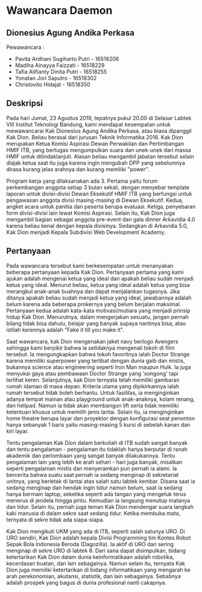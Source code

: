 # Wawancara Daemon

## Dionesius Agung Andika Perkasa

Pewawancara :

- Pavita Ardhani Sugiharto Putri - 16518206
- Madiha Ainayya Faizzati - 16518229
- Tafia Alifianty Dinita Putri - 16518255
- Yonatan Jori Saputro - 16518302
- Christovito Hidajat - 16518350

## Deskripsi
Pada hari Jumat, 23 Agustus 2019, tepatnya pukul 20.00 di Selasar Labtek VIII Institut Teknologi Bandung, kami mendapat kesempatan untuk mewawancarai Kak Dionesius Agung Andika Perkasa, atau biasa dipanggil Kak Dion. Beliau berasal dari jurusan Teknik Informatika 2016. Kak Dion merupakan Ketua Komisi Aspirasi Dewan Perwakilan dan Pertimbangan HMIF ITB, yang bertugas mengumpulkan suara dan unek-unek dari massa HMIF untuk ditindaklanjuti. Alasan beliau mengambil jabatan tersebut selain diajak ketua saat itu juga karena ingin mengubah DPP yang sebelumnya dirasa kurang jelas arahnya dan kurang memiliki "power". 

Program kerja yang dilaksanakan ada 3. Pertama yaitu forum perkembangan anggota setiap 3 bulan sekali, dengan menyebar template laporan untuk divisi-divisi Dewan Eksekutif HMIF ITB yang berfungsi untuk pengawasan anggota divisi masing-masing di Dewan Eksekutif. Kedua, angket acara untuk panitia dan peserta berupa evaluasi. Ketiga, penyebaran form divisi-divisi lain lewat Komisi Aspirasi.
Selain itu, Kak Dion juga mengambil bagian sebagai anggota pre-event dan gala dinner Arkavidia 4.0 karena beliau kenal dengan kepala divisinya. Sedangkan di Arkavidia 5.0, Kak Dion menjadi Kepala Subdivisi Web Development Academy.

## Pertanyaan
Pada wawancara tersebut kami berkesempatan untuk menanyakan beberapa pertanyaan kepada Kak Dion. Pertanyaan pertama yang kami ajukan adalah mengenai ketua yang ideal dan apakah beliau sudah menjadi ketua yang ideal. Menurut beliau, ketua yang ideal adalah ketua yang bisa merangkul anak-anak buahnya dan dapat menjalankan tugasnya. Jika ditanya apakah beliau sudah menjadi ketua yang ideal, jawabannya adalah belum karena ada beberapa prokernya yang belum berjalan maksimal. Pertanyaan kedua adalah kata-kata motivasi/mutiara yang menjadi prinsip hidup Kak Dion. Menurutnya, dalam mengerjakan sesuatu, jangan pernah bilang tidak bisa dahulu, belajar yang banyak supaya nantinya bisa, atau istilah kerennya adalah "Fake it till you make it".

Saat wawancara, kak Dion mengenakan jaket navy berlogo Avengers sehingga kami berpikir bahwa ia setidaknya mengenali tokoh di film tersebut. Ia mengungkapkan bahwa tokoh favoritnya ialah Doctor Strange karena memiliki superpower yang terlibat dengan dunia gaib dan mistis, bukannya science atau engineering seperti Iron Man maupun Hulk. Ia juga menyukai gaya atau pembawaan Doctor Strange yang 'songong' tapi terlihat keren. Selanjutnya, kak Dion ternyata telah memiliki gambaran rumah idaman di masa depan. Kriteria utama yang dipikirkannya ialah rumah tersebut tidak boleh berhantu. Untuk fasilitas, ia menginginkan adanya tempat mainan atau playground untuk anak-anaknya, kolam renang, dan helipad. Namun ia tidak akan membangun lift serta tidak memiliki ketentuan khusus untuk memilih jenis lantai. Selain itu, ia menginginkan home theatre berupa layar dan proyektor dengan konfigurasi seat penonton hanya sebanyak 1 baris yaitu masing-masing 5 kursi di sebelah kanan dan kiri layar.

Tentu pengalaman Kak Dion dalam berkuliah di ITB sudah sangat banyak dan tentu pengalaman - pengalaman itu tidaklah hanya berputar di ranah akademik dan perlombaan yang sangat banyak dilakukannya. Tentu pengalaman lain yang lebih ke arah sehari - hari juga banyak, misalkan seperti pengalaman mistis dan menyeramkan pun pernah ia alami. Ia bercerita bahwa suatu saat pernah ia sedang menginap di sekretariat unitnya, yang berletak di lantai atas salah satu labtek kembar. Disana saat ia sedang menginap dan hendak ingin tidur namun belum, saat ia sedang hanya bermain laptop, seketika seperti ada tangan yang mengetuk terus menerus di jendela hingga pintu. Kemudian ia langsung menutup matanya dan tidur. Selain itu, pernah juga teman Kak Dion mendengar suara langkah kaki manusia di dalam sekre saat sedang tidur. Ketika membuka mata, ternyata di sekre tidak ada siapa-siapa.

Kak Dion mengikuti UKM yang ada di ITB, seperti salah satunya URO. Di URO sendiri, Kak Dion adalah kepala Divisi Programming tim Kontes Robot Sepak Bola Indonesia Beroda (Dagozilla). Ia aktif di URO dan sering menginap di sekre URO di labtek 8. Dari sana dapat disimpulkan, bidang ketertarikan Kak Dion dalam dunia keinformatikaan adalah robotika, kecerdasan buatan, dan lain sebagainya. Namun selain itu, ternyata Kak Dion juga memiliki ketertarikan di bidang informatikaan yang mengarah ke arah perekonomian, akutansi, statistik, dan lain sebagainya. Sebabnya adalah prospek yang bagus di dunia profesional nanti cakapnya.
